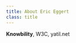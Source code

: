```yaml
---
title: About Eric Eggert
class: title
---
```

**Knowbility**, <span class="deem">W3C, yatil.net</span>